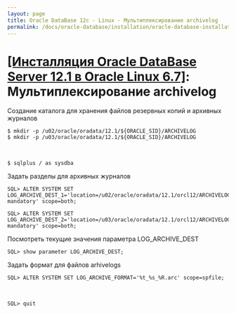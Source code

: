 ```yaml
---
layout: page
title: Oracle DataBase 12c - Linux - Мультиплексирование archivelog
permalink: /docs/oracle-database/installation/oracle-database-installation/single-instance/simple/linux/6.7/oracle/12.1/oracle-archivelogs-multiplexing/
---
```


# <a href="/docs/oracle-database/installation/oracle-database-installation/single-instance/simple/linux/6.7/oracle/12.1/">[Инсталляция Oracle DataBase Server 12.1 в Oracle Linux 6.7]</a>: Мультиплексирование archivelog



Создание каталога для хранения файлов резервных копий и архивных журналов

	$ mkdir -p /u02/oracle/oradata/12.1/${ORACLE_SID}/ARCHIVELOG
	$ mkdir -p /u03/oracle/oradata/12.1/${ORACLE_SID}/ARCHIVELOG

<br/>

	$ sqlplus / as sysdba

Задать разделы для архивных журналов

	SQL> ALTER SYSTEM SET LOG_ARCHIVE_DEST_1='location=/u02/oracle/oradata/12.1/orcl12/ARCHIVELOG mandatory' scope=both;

	SQL> ALTER SYSTEM SET LOG_ARCHIVE_DEST_2='location=/u03/oracle/oradata/12.1/orcl12/ARCHIVELOG mandatory' scope=both;


Посмотреть текущие значения параметра LOG_ARCHIVE_DEST

	SQL> show parameter LOG_ARCHIVE_DEST;


Задать формат для файлов arhivelogs


	SQL> ALTER SYSTEM SET LOG_ARCHIVE_FORMAT='%t_%s_%R.arc' scope=spfile;

<br/>

	SQL> quit
